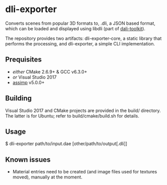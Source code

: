 # dli-exporter

Converts scenes from popular 3D formats to, .dli, a JSON based format, which can
be loaded and displayed using libdli (part of [dali-toolkit](https://github.com/dalihub/dali-toolkit )).

The repository provides two artifacts: dli-exporter-core, a static library that
performs the processing, and dli-exporter, a simple CLI implementation.

## Prequisites

- *either* CMake 2.6.9+ & GCC v6.3.0+
- *or* Visual Studio 2017
- [assimp](https://github.com/assimp/assimp) v5.0.0+

## Building

Visual Studio 2017 and CMake projects are provided in the build/ directory. The
latter is for Ubuntu; refer to build/cmake/build.sh for details.

## Usage

$ dli-exporter path/to/input.dae [other/path/to/output[.dli]]

## Known issues

   * Material entries need to be created (and image files used for textures moved), manually at the moment.
